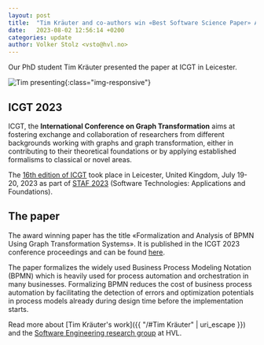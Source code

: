 ```yaml
---
layout: post
title:  "Tim Kräuter and co-authors win «Best Software Science Paper» Award at ICGT 2023"
date:   2023-08-02 12:56:14 +0200
categories: update
author: Volker Stolz <vsto@hvl.no>
---
```

Our PhD student Tim Kräuter presented the paper at ICGT in Leicester.

![Tim presenting](https://foldr.org/selabhvl/2023/Tim_ICGT.jpg){:class="img-responsive"}

## ICGT 2023
ICGT, the **International Conference on Graph Transformation** aims at fostering exchange and collaboration of researchers from different backgrounds working with graphs and graph transformation, either in contributing to their theoretical foundations or by applying established formalisms to classical or novel areas.

The [16th edition of ICGT](https://conf.researchr.org/home/icgt-2023) took place in Leicester, United Kingdom, July 19-20, 2023 as part of [STAF 2023](https://conf.researchr.org/home/staf-2023) (Software Technologies: Applications and Foundations).

## The paper

The award winning paper has the title «Formalization and Analysis of BPMN Using Graph Transformation Systems». It is published in the ICGT 2023 conference proceedings and can be found [here](https://doi.org/10.1007/978-3-031-36709-0_11).

The paper formalizes the widely used Business Process Modeling Notation (BPMN) which is heavily used for process automation and orchestration in many businesses. Formalizing BPMN reduces the cost of business process automation by facilitating the detection of errors and optimization potentials in process models already during design time before the implementation starts.

Read more about [Tim Kräuter's work]({{ "/#Tim Kräuter" | uri_escape }}) and the [Software Engineering research group](/) at HVL.

